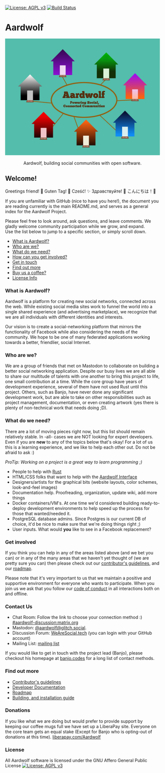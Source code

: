 [![License: AGPL v3](https://img.shields.io/badge/License-AGPL%20v3-blue.svg)](http://www.gnu.org/licenses/agpl-3.0)
[![Build Status](https://travis-ci.org/Aardwolf-Social/aardwolf.svg?branch=master)](https://travis-ci.org/Aardwolf-Social/aardwolf)

# Aardwolf

<p align="center">
  <img alt="banner" src="/doc/images/Mozsprint-houses.png/" width="550">
</p>
<p align="center" href="">
  Aardwolf, building social communities with open software.
</p>


## Welcome!
Greetings friend! 
:tada: Guten Tag! :balloon: Cześć! :sparkles: Здравствуйте! :star2: こんにちは！:bow:

If you are unfamiliar with GitHub (nice to have you here!), the document you are reading currently is the main README.md, and serves as a general index for the Aardwolf Project.  

Please feel free to look around, ask questions, and leave comments. We gladly welcome community participation while we grow, and expand.  
Use the list below to jump to a specific section, or simply scroll down.

* [What is Aardwolf?](#what-is-aardwolf?)
* [Who are we?](#who-are-we?)
* [What do we need?](#what-do-we-need)
* [How can you get involved?](#get-involved)
* [Get in touch](#contact-us)
* [Find out more](#find-out-more)
* [Buy us a coffee?](#donations)
* [License Info](#license)

### What is Aardwolf?
Aardwolf is a platform for creating new social networks, connected across the web. While existing social media sites work to funnel the world into a single shared experience (and advertising marketplace), we recognize that we are all individuals with different identities and interests. 

Our vision is to create a social-networking platform that mirrors the functionality of Facebook while also considering the needs of the community.  We hope to be one of many federated applications working towards a better, friendlier, social Internet.

### Who are we?
We are a group of friends that met on Mastodon to collaborate on building a better social networking application.  Despite our busy lives we are all able to share our multitude of talents with one another to bring this project to life, one small contribution at a time.  While the core group have years of development experience, several of them have not used Rust until this project.  Others, such as Banjo, have never done any significant development work, but are able to take on other responsibilities such as project management, documentation, or even creating artwork (yes there is plenty of non-technical work that needs doing ;D).

###  What do we need?
There are a lot of moving pieces right now, but this list should remain relatively stable.  In -all- cases we are NOT looking for expert developers.  Even if you are **new** to any of the topics below that's okay!  For a lot of us this is a learning experience, and we like to help each other out.  Do not be afraid to ask :)

  _ProTip: Working on a project is a great way to learn programming ;)_

* People to help with [Rust](https://www.rust-lang.org) 
* HTML/CSS folks that want to help with the [Aardwolf Interface](https://github.com/Aardwolf-Social/aardwolf-interface)
* Designers/artists for the graphical bits (website layouts, color schemes, look-and-feel images)
* Documentation help.  Proofreading, organization, update wiki, add more things
* Docker containers/VM's.  At one time we'd considered building ready-to-deploy development environments to help speed up the process for those that wanted/needed it.
* PostgreSQL database admins.  Since Postgres is our current DB of choice, it'd be nice to make sure that we're doing things right ;)
* User inputs.  What would **you** like to see in a Facebook replacement?

### Get involved
If you think you can help in any of the areas listed above (and we bet you can) or in any of the many areas that we haven't yet thought of (we are pretty sure you can) then please check out our [contributor's guidelines](/CONTRIBUTING.md), and our [roadmap](ROADMAP.md).  

Please note that it's very important to us that we maintain a positive and supportive environment for everyone who wants to participate. When you join us we ask that you follow our [code of conduct](/CODE_OF_CONDUCT.md) in all interactions both on and offline.

### Contact Us
* Chat Room: Follow the link to choose your connection method :) [#aardwolf-discussion:matrix.org](https://matrix.to/#/#aardwolf-discussion:matrix.org)
* Mastodon: [@aardwolf@glitch.social](https://glitch.social/@aardwolf).
* Discussion Forum: [WeAreSocial.tech](http://wearesocial.tech/) (you can login with your GitHub account)
* Mailing List: [mailing list](https://lists.riseup.net/www/info/aardwolf-development)

If you would like to get in touch with the project lead (Banjo), please checkout his homepage at [banjo.codes](http://banjo.codes) for a long list of contact methods. 

### Find out more
* [Contributor's guidelines](/CONTRIBUTING.md)
* [Developer Documentation](/doc/development)
* [Roadmap](ROADMAP.md)
* [Building, and installation guide](/INSTALL.md)

### Donations
If you like what we are doing but would prefer to provide support by keeping our coffee mugs full we have set up a LiberaPay site.
Everyone on the core team gets an equal stake (Except for Banjo who is opting-out of donations at this time).
[liberapay.com/Aardwolf](https://liberapay.com/Aardwolf)

### License
All Aardwolf software is licensed under the GNU Affero General Public License 
[![License: AGPL v3](https://img.shields.io/badge/License-AGPL%20v3-blue.svg)](http://www.gnu.org/licenses/agpl-3.0)
